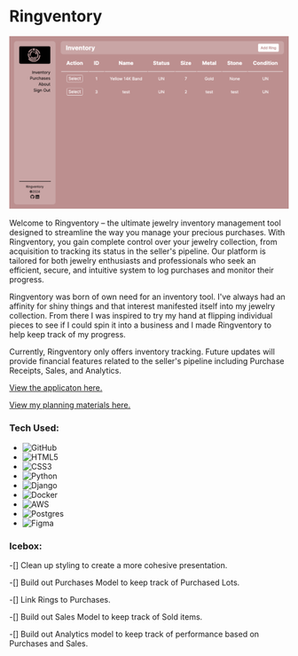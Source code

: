# Ringventory

![Alt text](</main_app/static/images/app-image.png>)

Welcome to Ringventory – the ultimate jewelry inventory management tool designed to streamline the way you manage your precious purchases. With Ringventory, you gain complete control over your jewelry collection, from acquisition to tracking its status in the seller's pipeline. Our platform is tailored for both jewelry enthusiasts and professionals who seek an efficient, secure, and intuitive system to log purchases and monitor their progress. 

Ringventory was born of own need for an inventory tool. I've always had an affinity for shiny things and that interest manifested itself into my jewelry collection. From there I was inspired to try my hand at flipping individual pieces to see if I could spin it into a business and I made Ringventory to help keep track of my progress.

Currently, Ringventory only offers inventory tracking. Future updates will provide financial features related to the seller's pipeline including Purchase Receipts, Sales, and Analytics.  

[View the applicaton here.](https://ringventory-tommyo.fly.dev)

[View my planning materials here.](https://www.figma.com/file/WIwcbdtRl3ArclrnXM1qGO/Ringventory?type=design&node-id=0%3A1&mode=design&t=HyKweDgLJc5Xurpt-1)

### Tech Used:
- ![GitHub](https://img.shields.io/badge/github-%23121011.svg?style=for-the-badge&logo=github&logoColor=white)
- ![HTML5](https://img.shields.io/badge/html5-%23E34F26.svg?style=for-the-badge&logo=html5&logoColor=white)
- ![CSS3](https://img.shields.io/badge/css3-%231572B6.svg?style=for-the-badge&logo=css3&logoColor=white)
- ![Python](https://img.shields.io/badge/python-3670A0?style=for-the-badge&logo=python&logoColor=ffdd54)
- ![Django](https://img.shields.io/badge/django-%23092E20.svg?style=for-the-badge&logo=django&logoColor=white)
- ![Docker](https://img.shields.io/badge/docker-%230db7ed.svg?style=for-the-badge&logo=docker&logoColor=white)
- ![AWS](https://img.shields.io/badge/AWS-%23FF9900.svg?style=for-the-badge&logo=amazon-aws&logoColor=white)
- ![Postgres](https://img.shields.io/badge/postgres-%23316192.svg?style=for-the-badge&logo=postgresql&logoColor=white)
- ![Figma](https://img.shields.io/badge/figma-%23F24E1E.svg?style=for-the-badge&logo=figma&logoColor=white)

### Icebox:
-[] Clean up styling to create a more cohesive presentation. 

-[] Build out Purchases Model to keep track of Purchased Lots. 

-[] Link Rings to Purchases.

-[] Build out Sales Model to keep track of Sold items.

-[] Build out Analytics model to keep track of performance based on Purchases and Sales.